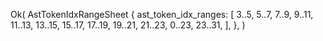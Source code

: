 Ok(
    AstTokenIdxRangeSheet {
        ast_token_idx_ranges: [
            3..5,
            5..7,
            7..9,
            9..11,
            11..13,
            13..15,
            15..17,
            17..19,
            19..21,
            21..23,
            0..23,
            23..31,
        ],
    },
)